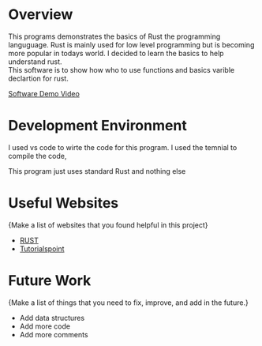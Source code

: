 # Overview


This programs demonstrates the basics of Rust the programming languguage. Rust is mainly used for low level programming but is becoming more popular in todays world. I decided to learn the basics to help understand rust. 
<br>
This software is to show how who to use functions and basics varible declartion for rust. 


[Software Demo Video](https://youtu.be/9B3uLXx1Xus)

# Development Environment

I used vs code to wirte the code for this program. I used the temnial to compile the code,
<br>

This program just uses standard Rust and nothing else 
# Useful Websites

{Make a list of websites that you found helpful in this project}
* [RUST](https://www.rust-lang.org/learn)
* [Tutorialspoint](https://www.tutorialspoint.com/rust/index.htm)

# Future Work

{Make a list of things that you need to fix, improve, and add in the future.}
* Add data structures 
* Add more code 
* Add more comments
